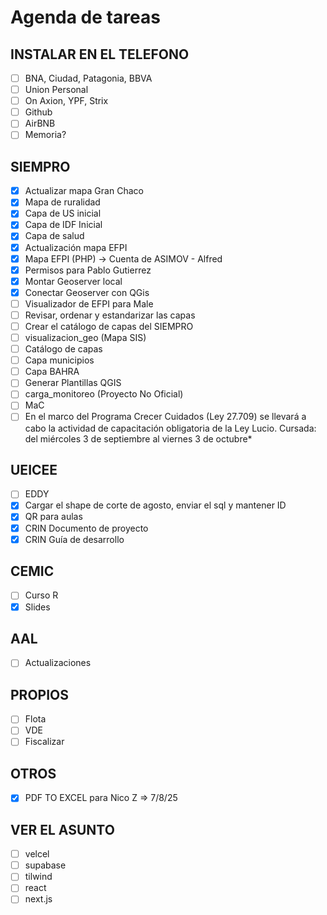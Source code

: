 # Agenda de tareas

## INSTALAR EN EL TELEFONO
- [ ] BNA, Ciudad, Patagonia, BBVA
- [ ] Union Personal
- [ ] On Axion, YPF, Strix
- [ ] Github
- [ ] AirBNB
- [ ] Memoria?

## SIEMPRO
- [x] Actualizar mapa Gran Chaco
- [x] Mapa de ruralidad
- [x] Capa de US inicial
- [x] Capa de IDF Inicial
- [x] Capa de salud
- [x] Actualización mapa EFPI
- [x] Mapa EFPI (PHP) -> Cuenta de ASIMOV - Alfred
- [x] Permisos para Pablo Gutierrez
- [x] Montar Geoserver local
- [x] Conectar Geoserver con QGis
- [ ] Visualizador de EFPI para Male
- [ ] Revisar, ordenar y estandarizar las capas
- [ ] Crear el catálogo de capas del SIEMPRO
- [ ] visualizacion_geo (Mapa SIS)
- [ ] Catálogo de capas
- [ ] Capa municipios
- [ ] Capa BAHRA
- [ ] Generar Plantillas QGIS
- [ ] carga_monitoreo (Proyecto No Oficial)
- [ ] MaC
- [ ] En el marco del Programa Crecer Cuidados (Ley 27.709) se llevará a cabo la actividad de capacitación obligatoria de la Ley Lucio. Cursada: del miércoles 3 de septiembre al viernes 3 de octubre*

## UEICEE
- [ ] EDDY
- [x] Cargar el shape de corte de agosto, enviar el sql y mantener ID
- [x] QR para aulas
- [x] CRIN Documento de proyecto
- [x] CRIN Guía de desarrollo

## CEMIC
- [ ] Curso R
- [x] Slides

## AAL
- [ ] Actualizaciones

## PROPIOS
- [ ] Flota
- [ ] VDE
- [ ] Fiscalizar

## OTROS
- [x] PDF TO EXCEL para Nico Z => 7/8/25

## VER EL ASUNTO
- [ ] velcel
- [ ] supabase
- [ ] tilwind
- [ ] react
- [ ] next.js
